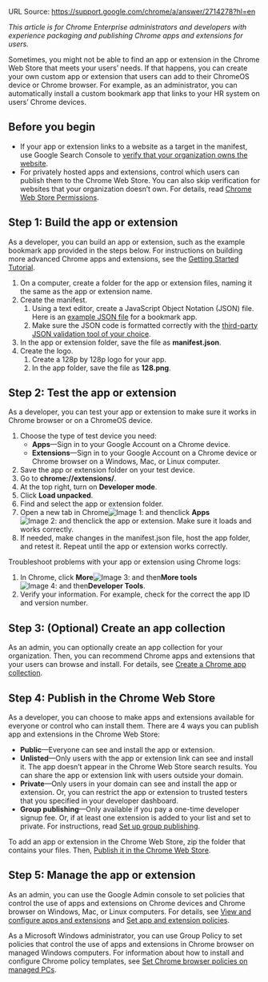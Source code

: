 URL Source: https://support.google.com/chrome/a/answer/2714278?hl=en

_This article is for Chrome Enterprise administrators and developers with experience packaging and publishing Chrome apps and extensions for users._

Sometimes, you might not be able to find an app or extension in the Chrome Web Store that meets your users’ needs. If that happens, you can create your own custom app or extension that users can add to their ChromeOS device or Chrome browser. For example, as an administrator, you can automatically install a custom bookmark app that links to your HR system on users’ Chrome devices.

Before you begin
----------------

*   If your app or extension links to a website as a target in the manifest, use Google Search Console to [verify that your organization owns the website](https://support.google.com/webmasters/answer/35179).
*   For privately hosted apps and extensions, control which users can publish them to the Chrome Web Store. You can also skip verification for websites that your organization doesn’t own. For details, read [Chrome Web Store Permissions](https://support.google.com/chrome/a/answer/9039146#webstorepermissions).

Step 1: Build the app or extension
----------------------------------

As a developer, you can build an app or extension, such as the example bookmark app provided in the steps below. For instructions on building more advanced Chrome apps and extensions, see the [Getting Started Tutorial](https://developer.chrome.com/extensions/getstarted).

1.  On a computer, create a folder for the app or extension files, naming it the same as the app or extension name.
2.  Create the manifest.
    1.  Using a text editor, create a JavaScript Object Notation (JSON) file. Here is an [example JSON file](https://storage.googleapis.com/support-kms-prod/VagPFTGCZxfCjvrR3fww3bFyfQENTX7PmQMM "manifest.json file for example bookmark app") for a bookmark app.
    2.  Make sure the JSON code is formatted correctly with the [third-party JSON validation tool of your choice](https://www.google.com/search?q=json+validation+tool).
3.  In the app or extension folder, save the file as **manifest.json**.
4.  Create the logo.
    1.  Create a 128p by 128p logo for your app.
    2.  In the app folder, save the file as **128.png**.

Step 2: Test the app or extension
---------------------------------

As a developer, you can test your app or extension to make sure it works in Chrome browser or on a ChromeOS device.

1.  Choose the type of test device you need:
    *   **Apps**—Sign in to your Google Account on a Chrome device.
    *   **Extensions**—Sign in to your Google Account on a Chrome device or Chrome browser on a Windows, Mac, or Linux computer.
2.  Save the app or extension folder on your test device.
3.  Go to **chrome://extensions/**.
4.  At the top right, turn on **Developer mode**.
5.  Click **Load unpacked**.
6.  Find and select the app or extension folder.
7.  Open a new tab in Chrome![Image 1: and then](https://lh3.googleusercontent.com/QbWcYKta5vh_4-OgUeFmK-JOB0YgLLoGh69P478nE6mKdfpWQniiBabjF7FVoCVXI0g=h36)click **Apps**![Image 2: and then](https://lh3.googleusercontent.com/QbWcYKta5vh_4-OgUeFmK-JOB0YgLLoGh69P478nE6mKdfpWQniiBabjF7FVoCVXI0g=h36)click the app or extension. Make sure it loads and works correctly.
8.  If needed, make changes in the manifest.json file, host the app folder, and retest it. Repeat until the app or extension works correctly.

Troubleshoot problems with your app or extension using Chrome logs:

1.  In Chrome, click **More**![Image 3: and then](https://lh3.googleusercontent.com/QbWcYKta5vh_4-OgUeFmK-JOB0YgLLoGh69P478nE6mKdfpWQniiBabjF7FVoCVXI0g=h36)**More tools**![Image 4: and then](https://lh3.googleusercontent.com/QbWcYKta5vh_4-OgUeFmK-JOB0YgLLoGh69P478nE6mKdfpWQniiBabjF7FVoCVXI0g=h36)**Developer Tools**.
2.  Verify your information. For example, check for the correct the app ID and version number.

Step 3: (Optional) Create an app collection
-------------------------------------------

As an admin, you can optionally create an app collection for your organization. Then, you can recommend Chrome apps and extensions that your users can browse and install. For details, see [Create a Chrome app collection](https://support.google.com/chrome/a/answer/2649489).

Step 4: Publish in the Chrome Web Store
---------------------------------------

As a developer, you can choose to make apps and extensions available for everyone or control who can install them. There are 4 ways you can publish app and extensions in the Chrome Web Store:

*   **Public**—Everyone can see and install the app or extension.
*   **Unlisted**—Only users with the app or extension link can see and install it. The app doesn’t appear in the Chrome Web Store search results. You can share the app or extension link with users outside your domain.
*   **Private**—Only users in your domain can see and install the app or extension. Or, you can restrict the app or extension to trusted testers that you specified in your developer dashboard.
*   **Group publishing**—Only available if you pay a one-time developer signup fee. Or, if at least one extension is added to your list and set to private. For instructions, read [Set up group publishing](https://developer.chrome.com/webstore/group-publishers).

To add an app or extension in the Chrome Web Store, zip the folder that contains your files. Then, [Publish it in the Chrome Web Store](https://developer.chrome.com/webstore/publish).

Step 5: Manage the app or extension
-----------------------------------

As an admin, you can use the Google Admin console to set policies that control the use of apps and extensions on Chrome devices and Chrome browser on Windows, Mac, or Linux computers. For details, see [View and configure apps and extensions](https://support.google.com/chrome/a/answer/6177447) and [Set app and extension policies](https://support.google.com/chrome/a/answer/9039146).

As a Microsoft Windows administrator, you can use Group Policy to set policies that control the use of apps and extensions in Chrome browser on managed Windows computers. For information about how to install and configure Chrome policy templates, see [Set Chrome browser policies on managed PCs](https://support.google.com/chrome/a/answer/187202#windows).